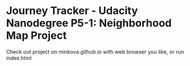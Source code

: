 # Journey Tracker - Udacity Nanodegree P5-1: Neighborhood Map Project

Check out project on minkova.github.io with web browser you like, or run index.html
